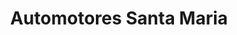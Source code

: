 ---
title: "Automotores Santa Maria"
url: /ciudad-autonoma-de-buenos-aires/automotores-santa-maria/
shop: Autohaus
---